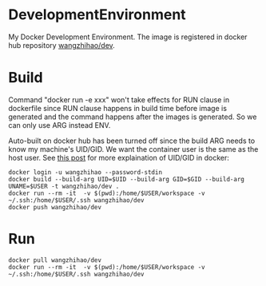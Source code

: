 # DevelopmentEnvironment

My Docker Development Environment. The image is registered in docker hub repository [wangzhihao/dev](https://hub.docker.com/r/wangzhihao/dev).


# Build 

Command "docker run -e xxx" won't take effects for RUN clause in dockerfile since
RUN clause happens in build time before image is generated and the command happens
after the images is generated. So we can only use ARG instead ENV.

Auto-built on docker hub has been turned off since the build ARG needs to know my machine's UID/GID.
We want the container user is the same as the host user.
See [this post](
https://medium.com/@mccode/understanding-how-uid-and-gid-work-in-docker-containers-c37a01d01cf)
for more explaination of UID/GID in docker:

```
docker login -u wangzhihao --password-stdin
docker build --build-arg UID=$UID --build-arg GID=$GID --build-arg UNAME=$USER -t wangzhihao/dev .
docker run --rm -it  -v $(pwd):/home/$USER/workspace -v ~/.ssh:/home/$USER/.ssh wangzhihao/dev 
docker push wangzhihao/dev
```

# Run

```
docker pull wangzhihao/dev 
docker run --rm -it  -v $(pwd):/home/$USER/workspace -v ~/.ssh:/home/$USER/.ssh wangzhihao/dev 
```
